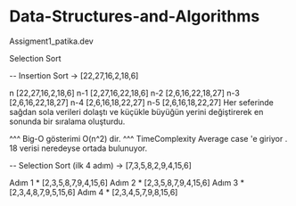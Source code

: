 # Data-Structures-and-Algorithms
Assigment1_patika.dev

Selection Sort

-- Insertion Sort -> [22,27,16,2,18,6]

n [22,27,16,2,18,6]
n-1 [2,27,16,22,18,6]
n-2 [2,6,16,22,18,27]
n-3 [2,6,16,22,18,27]
n-4 [2,6,16,18,22,27]
n-5 [2,6,16,18,22,27]
Her seferinde sağdan sola verileri dolaştı ve küçükle büyüğün yerini değiştirerek en sonunda bir sıralama oluşturdu.

^^^ Big-O gösterimi O(n^2) dir.
^^^ TimeComplexity Average case 'e giriyor . 18 verisi neredeyse ortada bulunuyor.

-- Selection Sort (ilk 4 adım) -> [7,3,5,8,2,9,4,15,6]

Adım 1 * [2,3,5,8,7,9,4,15,6]
Adım 2 * [2,3,5,8,7,9,4,15,6]
Adım 3 * [2,3,4,8,7,9,5,15,6]
Adım 4 * [2,3,4,5,7,9,8,15,6]
